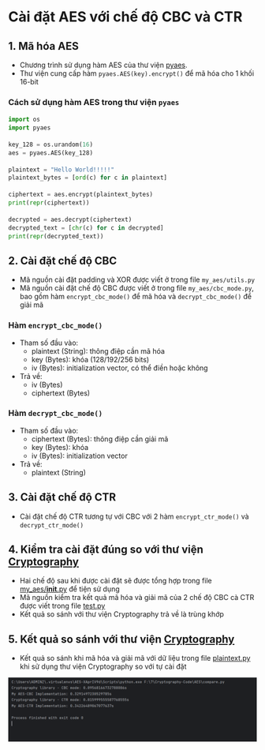 # Cài đặt AES với chế độ CBC và CTR 

## 1. Mã hóa AES 
- Chương trình sử dụng hàm AES của thư viện [pyaes](https://pypi.org/project/pyaes/).
- Thư viện cung cấp hàm `pyaes.AES(key).encrypt()` để mã hóa cho 1 khối 16-bit

### Cách sử dụng hàm AES trong thư viện `pyaes`

```python
import os
import pyaes

key_128 = os.urandom(16)
aes = pyaes.AES(key_128)

plaintext = "Hello World!!!!!"
plaintext_bytes = [ord(c) for c in plaintext]

ciphertext = aes.encrypt(plaintext_bytes)
print(repr(ciphertext))

decrypted = aes.decrypt(ciphertext)
decrypted_text = [chr(c) for c in decrypted]
print(repr(decrypted_text))
```

## 2. Cài đặt chế độ CBC
- Mã nguồn cài đặt padding và XOR được viết ở trong file `my_aes/utils.py` 
- Mã nguồn cài đặt chế độ CBC được viết ở trong file `my_aes/cbc_mode.py`, bao gồm hàm `encrypt_cbc_mode()` để mã hóa 
và `decrypt_cbc_mode()` để giải mã

### Hàm `encrypt_cbc_mode()`
- Tham số đầu vào: 
  - plaintext (String): thông điệp cần mã hóa
  - key (Bytes): khóa (128/192/256 bits)
  - iv (Bytes): initialization vector, có thể điền hoặc không
- Trả về:
  - iv (Bytes)
  - ciphertext (Bytes)

### Hàm `decrypt_cbc_mode()`
- Tham số đầu vào: 
  - ciphertext (Bytes): thông điệp cần giải mã
  - key (Bytes): khóa 
  - iv (Bytes): initialization vector
- Trả về:
  - plaintext (String)

## 3. Cài đặt chế độ CTR
- Cài đặt chế độ CTR tương tự với CBC với 2 hàm `encrypt_ctr_mode()` và `decrypt_ctr_mode()`

## 4. Kiểm tra cài đặt đúng so với thư viện [Cryptography](https://cryptography.io/en/latest/)
- Hai chế độ sau khi được cài đặt sẽ được tổng hợp trong file [my_aes/__init__.py](my_aes/__init__.py) để tiện sử dụng
- Mã nguồn kiểm tra kết quả mã hóa và giải mã của 2 chế độ CBC cà CTR được viết trong file [test.py](test.py) 
- Kết quả so sánh với thư viện Cryptography trả về là trùng khớp

## 5. Kết quả so sánh với thư viện [Cryptography](https://cryptography.io/en/latest/)
- Kết quả so sánh khi mã hóa và giải mã với dữ liệu trong file [plaintext.py](plaintext.py) 
khi sử dụng thư viện Cryptography so với tự cài đặt

![Result](Result.png)
